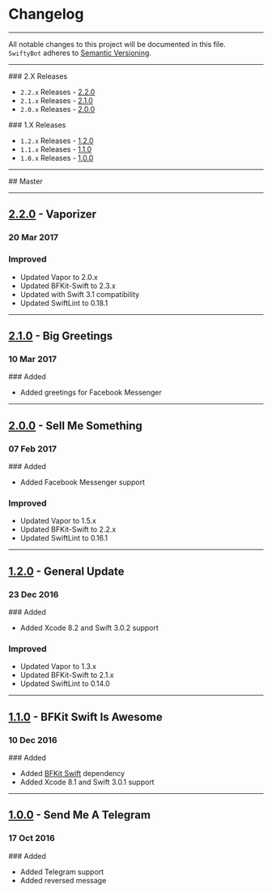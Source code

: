 Changelog
=========

---

All notable changes to this project will be documented in this file.<br>
`SwiftyBot` adheres to [Semantic Versioning](http://semver.org/).

---

### 2.X Releases
- `2.2.x` Releases - [2.2.0](#220---vaporizer)
- `2.1.x` Releases - [2.1.0](#210---big-greetings)
- `2.0.x` Releases - [2.0.0](#200---sell-me-something)

### 1.X Releases
- `1.2.x` Releases - [1.2.0](#120---general-update)
- `1.1.x` Releases - [1.1.0](#110---bfkit-swift-is-awesome)
- `1.0.x` Releases - [1.0.0](#100---send-me-a-telegram)

---

## Master

---

## [2.2.0](https://github.com/FabrizioBrancati/SwiftyBot/releases/tag/2.2.0) - Vaporizer
### 20 Mar 2017
### Improved
- Updated Vapor to 2.0.x
- Updated BFKit-Swift to 2.3.x
- Updated with Swift 3.1 compatibility
- Updated SwiftLint to 0.18.1

---

## [2.1.0](https://github.com/FabrizioBrancati/SwiftyBot/releases/tag/2.1.0) - Big Greetings
### 10 Mar 2017
### Added
- Added greetings for Facebook Messenger

---

## [2.0.0](https://github.com/FabrizioBrancati/SwiftyBot/releases/tag/2.0.0) - Sell Me Something
### 07 Feb 2017
### Added
- Added Facebook Messenger support

### Improved
- Updated Vapor to 1.5.x
- Updated BFKit-Swift to 2.2.x
- Updated SwiftLint to 0.16.1

---

## [1.2.0](https://github.com/FabrizioBrancati/SwiftyBot/releases/tag/1.2.0) - General Update
### 23 Dec 2016
### Added
- Added Xcode 8.2 and Swift 3.0.2 support

### Improved
- Updated Vapor to 1.3.x
- Updated BFKit-Swift to 2.1.x
- Updated SwiftLint to 0.14.0

---

## [1.1.0](https://github.com/FabrizioBrancati/SwiftyBot/releases/tag/1.1.0) - BFKit Swift Is Awesome
### 10 Dec 2016
### Added
- Added [BFKit Swift](https://github.com/FabrizioBrancati/BFKit-Swift) dependency
- Added Xcode 8.1 and Swift 3.0.1 support

---

## [1.0.0](https://github.com/FabrizioBrancati/SwiftyBot/releases/tag/1.0.0) - Send Me A Telegram
### 17 Oct 2016
### Added
- Added Telegram support
- Added reversed message
